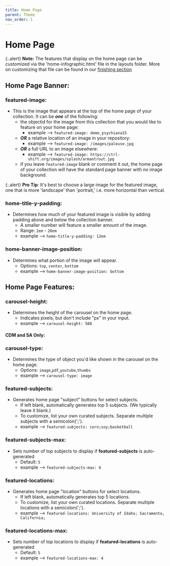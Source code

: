 ```yaml
---
title: Home Page
parent: Theme
nav_order: 1
---
```


# Home Page

{:.alert}
**Note:** The features that display on the home page can be customized via the 'home-infographic.html' file in the layouts folder. More on customizing that file can be found in our [finishing section](../../07_finish/home/)

## Home Page Banner:

### **featured-image**: 

- This is the image that appears at the top of the home page of your collection. It can be ***one*** of the following:
	- the objectid for the image from this collection that you would like to feature on your home page:
		- example --> `featured-image: demo_psychiana15`
	- ***OR*** a relative location of an image in your repository:
		- example --> `featured-image: /images/palouse.jpg`
	- ***OR*** a full URL to an image elsewhere:
		- example --> `featured-image: https://ctrl-shift.org/images/splash/armantrout.jpg`
	- if you leave `featured-image` blank or comment it out, the home page of your collection will have the standard page banner with no image background.

{:.alert}
**Pro Tip**: It's best to choose a large image for the featured image, one that is more 'landscape' than 'portrait,' i.e. more horizontal than vertical.

### **home-title-y-padding**: 

- Determines how much of your featured image is visible by adding padding above and below the collection banner. 
	- A smaller number will feature a smaller amount of the image.
	- Range: `2em` - `20em`
	- example --> `home-title-y-padding: 12em`

### **home-banner-image-position**: 

- Determines what portion of the image will appear. 
	- Options: `top`, `center`, `bottom`
	- example --> `home-banner-image-position: bottom`

## Home Page Features:

### **carousel-height**: 

- Determines the height of the carousel on the home page.
	- Indicates pixels, but don't include "px" in your input.
	- example --> `carousel-height: 500`

#### CDM and SA Only:

### **carousel-type**: 

- Determines the type of object you'd like shown in the carousel on the home page.
	- Options: `image`,`pdf`,`youtube`,`thumbs`
	- example --> `carousel-type: image`

### **featured-subjects**: 

- Generates home page "subject" buttons for select subjects.
	- If left blank, automatically generates top 5 subjects. (We typically leave it blank.)
	- To customize, list your own curated subjects. Separate multiple subjects with a semicolon(';'). 
	- example --> `featured-subjects: corn;soy;basketball`

### **featured-subjects-max**: 

- Sets number of top subjects to display if **featured-subjects** is auto-generated
	- Default: `5`
	- example --> `featured-subjects-max: 6`

### **featured-locations**: 

- Generates home page "location" buttons for select locations.
	- If left blank, automatically generates top 5 locations.
	- To customize, list your own curated locations. Separate multiple locations with a semicolon(';'). 
	- example --> `featured-locations: University of Idaho; Sacramento, California;`

### **featured-locations-max**: 

- Sets number of top locations to display if **featured-locations** is auto-generated
	- Default: `5`
	- example --> `featured-locations-max: 4`